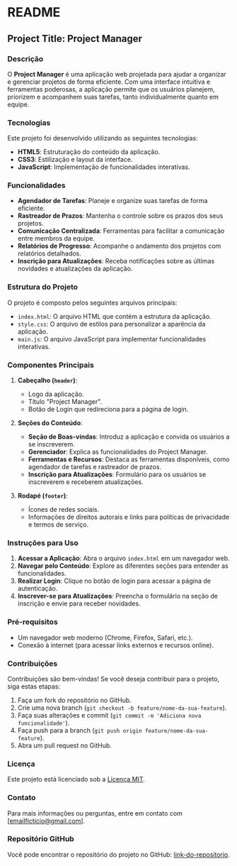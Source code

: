 # README

## Project Title: Project Manager

### Descrição

O **Project Manager** é uma aplicação web projetada para ajudar a organizar e gerenciar projetos de forma eficiente. Com uma interface intuitiva e ferramentas poderosas, a aplicação permite que os usuários planejem, priorizem e acompanhem suas tarefas, tanto individualmente quanto em equipe.

### Tecnologias

Este projeto foi desenvolvido utilizando as seguintes tecnologias:

- **HTML5**: Estruturação do conteúdo da aplicação.
- **CSS3**: Estilização e layout da interface.
- **JavaScript**: Implementação de funcionalidades interativas.

### Funcionalidades

- **Agendador de Tarefas**: Planeje e organize suas tarefas de forma eficiente.
- **Rastreador de Prazos**: Mantenha o controle sobre os prazos dos seus projetos.
- **Comunicação Centralizada**: Ferramentas para facilitar a comunicação entre membros da equipe.
- **Relatórios de Progresso**: Acompanhe o andamento dos projetos com relatórios detalhados.
- **Inscrição para Atualizações**: Receba notificações sobre as últimas novidades e atualizações da aplicação.

### Estrutura do Projeto

O projeto é composto pelos seguintes arquivos principais:

- `index.html`: O arquivo HTML que contém a estrutura da aplicação.
- `style.css`: O arquivo de estilos para personalizar a aparência da aplicação.
- `main.js`: O arquivo JavaScript para implementar funcionalidades interativas.

### Componentes Principais

1. **Cabeçalho (`header`)**:
   - Logo da aplicação.
   - Título "Project Manager".
   - Botão de Login que redireciona para a página de login.

2. **Seções do Conteúdo**:
   - **Seção de Boas-vindas**: Introduz a aplicação e convida os usuários a se inscreverem.
   - **Gerenciador**: Explica as funcionalidades do Project Manager.
   - **Ferramentas e Recursos**: Destaca as ferramentas disponíveis, como agendador de tarefas e rastreador de prazos.
   - **Inscrição para Atualizações**: Formulário para os usuários se inscreverem e receberem atualizações.

3. **Rodapé (`footer`)**:
   - Ícones de redes sociais.
   - Informações de direitos autorais e links para políticas de privacidade e termos de serviço.

### Instruções para Uso

1. **Acessar a Aplicação**: Abra o arquivo `index.html` em um navegador web.
2. **Navegar pelo Conteúdo**: Explore as diferentes seções para entender as funcionalidades.
3. **Realizar Login**: Clique no botão de login para acessar a página de autenticação.
4. **Inscrever-se para Atualizações**: Preencha o formulário na seção de inscrição e envie para receber novidades.

### Pré-requisitos

- Um navegador web moderno (Chrome, Firefox, Safari, etc.).
- Conexão à internet (para acessar links externos e recursos online).

### Contribuições

Contribuições são bem-vindas! Se você deseja contribuir para o projeto, siga estas etapas:

1. Faça um fork do repositório no GitHub.
2. Crie uma nova branch (`git checkout -b feature/nome-da-sua-feature`).
3. Faça suas alterações e commit (`git commit -m 'Adiciona nova funcionalidade'`).
4. Faça push para a branch (`git push origin feature/nome-da-sua-feature`).
5. Abra um pull request no GitHub.

### Licença

Este projeto está licenciado sob a [Licença MIT](LICENSE).

### Contato

Para mais informações ou perguntas, entre em contato com [emailficticio@gmail.com].

### Repositório GitHub

Você pode encontrar o repositório do projeto no GitHub: [link-do-repositorio](https://github.com/Alair-Filho/DesafioCompass).
